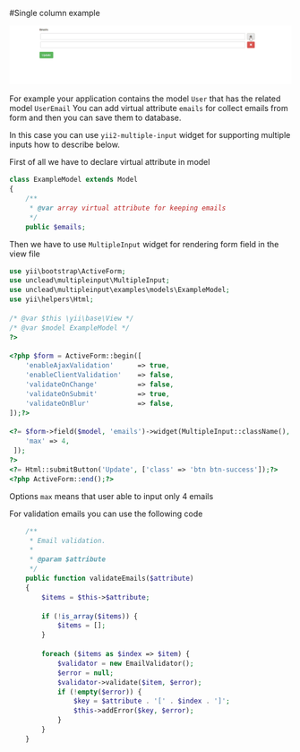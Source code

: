 #Single column example

![Single column example](./images/single-column.gif?raw=true)

For example your application contains the model `User` that has the related model `UserEmail` 
You can add virtual attribute `emails` for collect emails from form and then you can save them to database. 

In this case you can use `yii2-multiple-input` widget for supporting multiple inputs how to describe below.

First of all we have to declare virtual attribute in model

```php
class ExampleModel extends Model
{
    /**
     * @var array virtual attribute for keeping emails
     */
    public $emails;
```

Then we have to use `MultipleInput` widget for rendering form field in the view file

```php
use yii\bootstrap\ActiveForm;
use unclead\multipleinput\MultipleInput;
use unclead\multipleinput\examples\models\ExampleModel;
use yii\helpers\Html;

/* @var $this \yii\base\View */
/* @var $model ExampleModel */
?>

<?php $form = ActiveForm::begin([
    'enableAjaxValidation'      => true,
    'enableClientValidation'    => false,
    'validateOnChange'          => false,
    'validateOnSubmit'          => true,
    'validateOnBlur'            => false,
]);?>

<?= $form->field($model, 'emails')->widget(MultipleInput::className(), [
    'max' => 4,
 ]);
?>
<?= Html::submitButton('Update', ['class' => 'btn btn-success']);?>
<?php ActiveForm::end();?>
```

Options `max` means that user able to input only 4 emails

For validation emails you can use the following code

```php
    /**
     * Email validation.
     *
     * @param $attribute
     */
    public function validateEmails($attribute)
    {
        $items = $this->$attribute;

        if (!is_array($items)) {
            $items = [];
        }

        foreach ($items as $index => $item) {
            $validator = new EmailValidator();
            $error = null;
            $validator->validate($item, $error);
            if (!empty($error)) {
                $key = $attribute . '[' . $index . ']';
                $this->addError($key, $error);
            }
        }
    }
```
